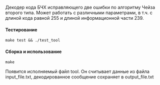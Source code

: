 Декодер кода БЧХ исправляющего две ошибки по алгоритму Чейза второго типа. Может работать с различными параметрами, в т.ч. с длиной кода равной 255 и длиной информационной части 239.

#### Тестирование

```
make test && ./test_tool
```

#### Сборка и использование

```
make 
```

Появится исполняемый файл tool. Он считывает данные из файла input_file.txt, декодированное сообщение сохраняет в output_file.txt

